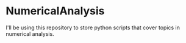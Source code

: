 # NumericalAnalysis
I'll be using this repository to store python scripts that cover topics in numerical analysis. 
